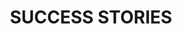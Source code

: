 ---
title: "SUCCESS STORIES"
image: "/img/success-hero.jpg"
success_stories:
  - logo: "/img/logo_2000.webp"
    company: "ARCHANGELS ARCHITECTS"
    quote: "We wanted to test out something we were unsure about implementing, and the monitoring of each team member gave us the evidence we needed to make an informed decision. The benefits are obvious in terms of mental health and wellbeing. There’s been a bigger sense of happiness in our work environment and no more ‘Sunday night feeling’."
    attribution: "Richard Zinzan, Director"
  - logo: "/img/logo_2000.webp"
    company: "BRILLIANT NOISE"
    quote: "We value experimentation, and the fact we were working with the University meant that this was being monitored properly. The benefits have been flexibility, trust in one another, and serious conversations about realism at work – but the strongest result has been the increased positivity of staff and belief in the company’s values. It’s testament to how well it has gone that no one can imagine going back!"
    attribution: "Anthony Mayfield, CEO"
  - logo: "/img/logo_2000.webp"
    company: "HEATMAT"
    quote: "Working with the University has given us a framework for how to approach the trial, and Charlotte made very helpful suggestions on how we could get the system to work. It legitimises the test of the 4 day week in my shareholders' minds. Personally I love the empirical evidence that has been gained to back up the benefits of the trial period. People are happier, and sickness has dropped significantly."
    attribution: "Dave Green, Chief Operating Officer"
  - logo: "/img/logo_2000.webp"
    company: "SOCIAL FOR GOOD"
    quote: "The University gives credibility to organisations trialing this; if any of our clients were sceptical, that ended when we told them about the trial. It's been a very positive experience - we’ve continued to perform well financially and with happy clients. Team members have committed to more exercise and creative pursuits, and no-one has complained of feeling stressed or run down."
    attribution: "Kerry Watkins, Managing Director"
  - logo: "/img/logo_2000.webp"
    company: "WATCH THIS SP_CE"
    quote: "As our business is about exploring new ideas in the world of work, we were intrigued and wanted to try out the 4 day week so we could recommend it to clients. Charlotte’s insights were helpful, particularly the reassurance that it would take a while to settle into it. As founders, we find it difficult to step away from the business – we had to keep boundaries and not feel guilty about it, and we have definitely been more productive on the other four days as a result."
    attribution: "Mo Kanjilal, Co-Creator"
  - logo: "/img/logo_2000.webp"
    company: "SUSSEX INNOVATION"
    quote: "Our brand is about innovation, embracing new ideas and practices. The 4 day week is one of the biggest shifts happening in the world of work right now, and we want to be able to speak with authority to our members about how they can make it work. The only way we can do that is by experimenting with it ourselves."
    attribution: "Nigel Lambe, Executive Director"
  - logo: "/img/logo_2000.webp"
    company: "ADVICE CLOUD"
    quote: "The idea had been on the table for some time, but it was the University trial that gave us the push we needed to give it a go. Knowing that it would be done 'properly' and that we had access to knowledgeable people along the way gave us the confidence we needed. There's been a positive impact on morale, engagement and innovative thinking."
    attribution: "Ella Grant, Managing Director"
  - logo: "/img/logo_2000.webp"
    company: "SOCIAL FIREFLY"
    quote: "We really like it - everyone seems happier, and mental health has improved. It's helped us retain staff, attract talent, and we're more focused. The trial was a good transition to making it happen - not sure it would have happened yet without us working with you."
    attribution: "Social Firefly"
  - logo: "/img/logo_2000.webp"
    company: "SUCCESS LOCAL"
    quote: "Without the support of the University I very much doubt that we'd have embarked on the 4 day week trial. It definitely gave us the confidence to run a trial, and it's been great to receive a report at the end of the trial to see the impact the trial has had, without it being based entirely on feel."
    attribution: "Success Local"

trial_results:
  heading: "TRIAL RESULTS"
  logos:
    - logo: "/img/logo_2000.webp"
      company: "ARCHANGELS ARCHITECTS"
      who: "Award winning residential architects specialising in contemporary design and sustainability"
      learnings: "The 4 day week delivered both wellbeing and productivity benefits, with staff feeling less burnt out, and at the same time boosting their attainment of work goals by 10%."
      link: "https://www.aaarchitects.co.uk/"
    - logo: "/img/logo_2000.webp"
      company: "BRILLIANT NOISE"
      who: "Digital marketing specialists with a focus on new technology and practices for global brands"
      learnings: "The 4 day week trial created a unique opportunity for management to review the company’s working practices and start conversations about efficiency, flexibility and productivity."
      link: "https://brilliantnoise.com"
    - logo: "/img/logo_2000.webp"
      company: "heatmat"
      who: "Underfloor heating specialists"
      learnings: "There were a large number of wellbeing benefits, from less burnout, to improved mental health, and higher life satisfaction. At work, enthusiasm and motivation increased. 6 months later, these benefits had all been maintained (with motivation going up even further!)."
      link: "https://www.heatmat.co.uk"
    - logo: "/img/logo_2000.webp"
      company: "Social for good"
      who: "The social media agency for charities, not-for-profits and purpose-driven brands"
      learnings: "Many dimensions of workplace experience, such as job satisfaction, were already high before the trial, but there were additional wellbeing gains, such as in better sleep and more exercise."
      link: "https://www.socialforgood.co.uk"
    - logo: "/img/logo_2000.webp"
      company: "WATCH THIS SP_CE"
      who: " A diversity and inclusion consultancy delivering workshops, training and talent programmes"
      learnings: "Improvements to wellbeing and workplace experience kept getting better even after the original trial, with further enhancements to life satisfaction and productivity 6 months on."
      link: "https://www.watchthisspace.uk"
    - logo: "/img/logo_2000.webp"
      company: "SUCCESS LOCAL"
      who: "Online marketing agency delivering social campaigns and web design services"
      learnings: "Staff found it easier to ‘switch off’ from work after hours. Efficiency gains were made at work, with less time taken up by meetings."
      link: "https://successlocal.co.uk"

participating_employers:
  heading: "PARTICIPATING EMPLOYERS"
  logos:
    - name: "Archangels Architects"
      logo: "/img/archangels-logo.svg"
    - name: "Brilliant Noise"
      logo: "/img/brilliant-noise-logo.svg"
    - name: "Heatmat"
      logo: "/img/heatmat-logo.svg"
    - name: "Social for Good"
      logo: "/img/social-for-good-logo.svg"
    - name: "Watch This Space"
      logo: "/img/watch-this-space-logo.svg"
    - name: "Sussex Innovation"
      logo: "/img/sussex-innovation-logo.svg"
    - name: "Advice Cloud"
      logo: "/img/advice-cloud-logo.svg"
    - name: "Social Firefly"
      logo: "/img/social-firefly-logo.svg"
    - name: "Success Local"
      logo: "/img/success-local-logo.svg"
    - name: "Brighton Council"
      logo: "/img/brighton-council-logo.svg"
    - name: "Sussex University"
      logo: "/img/sussex-uni-logo.svg"
    - name: "Tech Brighton"
      logo: "/img/tech-brighton-logo.svg"
---
